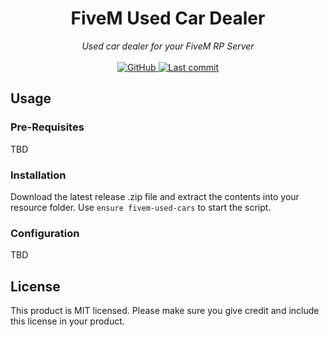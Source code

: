 <h1 align="center">FiveM Used Car Dealer</h1>

<p align="center">
  <i>Used car dealer for your FiveM RP Server</i>
  <br>
  <br>
  <a href="https://github.com/d0p3t/fivem-ts-boilerplate/blob/master/LICENSE">
    <img alt="GitHub" src="https://img.shields.io/github/license/cavhoo/fivem-used-cars?style=flat-square" alt="License MIT">
  </a>
  <a href="https://github.com/cavhoo/fivem-used-cars/commits/master">
    <img src="https://img.shields.io/github/last-commit/cavhoo/fivem-used-cars?style=flat-square" alt="Last commit">
  </a>
</p>

## Usage

### Pre-Requisites

TBD

### Installation

Download the latest release .zip file and extract the contents into your resource folder.
Use `ensure fivem-used-cars` to start the script.

### Configuration

TBD


## License
This product is MIT licensed. Please make sure you give credit and include this license in your product.
